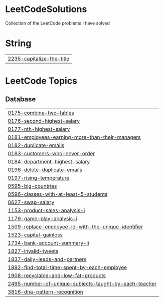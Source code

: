 # LeetCodeSolutions
Collection of the LeetCode problems I have solved


# String
|  |
| ------- |
| [2235-capitalize-the-title](https://github.com/TsalemisIasonas/LeetCodeSolutions/tree/master/2235-capitalize-the-title) |
<!---LeetCode Topics Start-->
# LeetCode Topics
## Database
|  |
| ------- |
| [0175-combine-two-tables](https://github.com/TsalemisIasonas/LeetCodeSolutions/tree/master/0175-combine-two-tables) |
| [0176-second-highest-salary](https://github.com/TsalemisIasonas/LeetCodeSolutions/tree/master/0176-second-highest-salary) |
| [0177-nth-highest-salary](https://github.com/TsalemisIasonas/LeetCodeSolutions/tree/master/0177-nth-highest-salary) |
| [0181-employees-earning-more-than-their-managers](https://github.com/TsalemisIasonas/LeetCodeSolutions/tree/master/0181-employees-earning-more-than-their-managers) |
| [0182-duplicate-emails](https://github.com/TsalemisIasonas/LeetCodeSolutions/tree/master/0182-duplicate-emails) |
| [0183-customers-who-never-order](https://github.com/TsalemisIasonas/LeetCodeSolutions/tree/master/0183-customers-who-never-order) |
| [0184-department-highest-salary](https://github.com/TsalemisIasonas/LeetCodeSolutions/tree/master/0184-department-highest-salary) |
| [0196-delete-duplicate-emails](https://github.com/TsalemisIasonas/LeetCodeSolutions/tree/master/0196-delete-duplicate-emails) |
| [0197-rising-temperature](https://github.com/TsalemisIasonas/LeetCodeSolutions/tree/master/0197-rising-temperature) |
| [0595-big-countries](https://github.com/TsalemisIasonas/LeetCodeSolutions/tree/master/0595-big-countries) |
| [0596-classes-with-at-least-5-students](https://github.com/TsalemisIasonas/LeetCodeSolutions/tree/master/0596-classes-with-at-least-5-students) |
| [0627-swap-salary](https://github.com/TsalemisIasonas/LeetCodeSolutions/tree/master/0627-swap-salary) |
| [1153-product-sales-analysis-i](https://github.com/TsalemisIasonas/LeetCodeSolutions/tree/master/1153-product-sales-analysis-i) |
| [1179-game-play-analysis-i](https://github.com/TsalemisIasonas/LeetCodeSolutions/tree/master/1179-game-play-analysis-i) |
| [1509-replace-employee-id-with-the-unique-identifier](https://github.com/TsalemisIasonas/LeetCodeSolutions/tree/master/1509-replace-employee-id-with-the-unique-identifier) |
| [1523-capital-gainloss](https://github.com/TsalemisIasonas/LeetCodeSolutions/tree/master/1523-capital-gainloss) |
| [1734-bank-account-summary-ii](https://github.com/TsalemisIasonas/LeetCodeSolutions/tree/master/1734-bank-account-summary-ii) |
| [1827-invalid-tweets](https://github.com/TsalemisIasonas/LeetCodeSolutions/tree/master/1827-invalid-tweets) |
| [1837-daily-leads-and-partners](https://github.com/TsalemisIasonas/LeetCodeSolutions/tree/master/1837-daily-leads-and-partners) |
| [1892-find-total-time-spent-by-each-employee](https://github.com/TsalemisIasonas/LeetCodeSolutions/tree/master/1892-find-total-time-spent-by-each-employee) |
| [1908-recyclable-and-low-fat-products](https://github.com/TsalemisIasonas/LeetCodeSolutions/tree/master/1908-recyclable-and-low-fat-products) |
| [2495-number-of-unique-subjects-taught-by-each-teacher](https://github.com/TsalemisIasonas/LeetCodeSolutions/tree/master/2495-number-of-unique-subjects-taught-by-each-teacher) |
| [3816-dna-pattern-recognition](https://github.com/TsalemisIasonas/LeetCodeSolutions/tree/master/3816-dna-pattern-recognition) |
<!---LeetCode Topics End-->